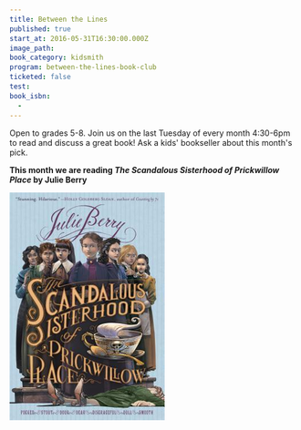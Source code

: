 ```yaml
---
title: Between the Lines
published: true
start_at: 2016-05-31T16:30:00.000Z
image_path:
book_category: kidsmith
program: between-the-lines-book-club
ticketed: false
test:
book_isbn:
  -
---
```



Open to grades 5-8. Join us on the last Tuesday of every month 4:30-6pm to read and discuss a great book! Ask a kids' bookseller about this month's pick.

**This month we are reading *The Scandalous Sisterhood of Prickwillow Place* by Julie Berry**

![](/uploads/versions/9781250073396---x----272-400x---.jpg)
